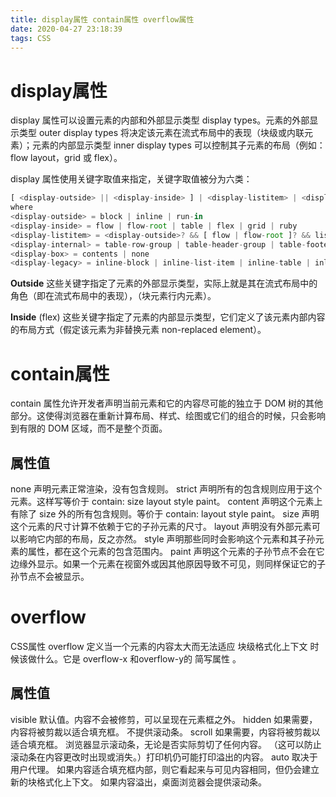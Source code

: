 ```yaml
---
title: display属性 contain属性 overflow属性
date: 2020-04-27 23:18:39
tags: CSS
---
```

# display属性
display 属性可以设置元素的内部和外部显示类型 display types。元素的外部显示类型 outer display types 将决定该元素在流式布局中的表现（块级或内联元素）；元素的内部显示类型 inner display types 可以控制其子元素的布局（例如：flow layout，grid 或 flex）。

display 属性使用关键字取值来指定，关键字取值被分为六类：

```js
[ <display-outside> || <display-inside> ] | <display-listitem> | <display-internal> | <display-box> | <display-legacy>
where 
<display-outside> = block | inline | run-in
<display-inside> = flow | flow-root | table | flex | grid | ruby
<display-listitem> = <display-outside>? && [ flow | flow-root ]? && list-item
<display-internal> = table-row-group | table-header-group | table-footer-group | table-row | table-cell | table-column-group | table-column | table-caption | ruby-base | ruby-text | ruby-base-container | ruby-text-container
<display-box> = contents | none
<display-legacy> = inline-block | inline-list-item | inline-table | inline-flex | inline-grid
```

**Outside**
<display-outside>
这些关键字指定了元素的外部显示类型，实际上就是其在流式布局中的角色（即在流式布局中的表现），（块元素行内元素）。

**Inside**
<display-inside> (flex)
这些关键字指定了元素的内部显示类型，它们定义了该元素内部内容的布局方式（假定该元素为非替换元素 non-replaced element）。

# contain属性
contain 属性允许开发者声明当前元素和它的内容尽可能的独立于 DOM 树的其他部分。这使得浏览器在重新计算布局、样式、绘图或它们的组合的时候，只会影响到有限的 DOM 区域，而不是整个页面。

## 属性值
none
声明元素正常渲染，没有包含规则。
strict
声明所有的包含规则应用于这个元素。这样写等价于 contain: size layout style paint。
content
声明这个元素上有除了 size 外的所有包含规则。等价于 contain: layout style paint。
size
声明这个元素的尺寸计算不依赖于它的子孙元素的尺寸。
layout
声明没有外部元素可以影响它内部的布局，反之亦然。
style
声明那些同时会影响这个元素和其子孙元素的属性，都在这个元素的包含范围内。
paint
声明这个元素的子孙节点不会在它边缘外显示。如果一个元素在视窗外或因其他原因导致不可见，则同样保证它的子孙节点不会被显示。

# overflow
CSS属性 overflow 定义当一个元素的内容太大而无法适应 块级格式化上下文 时候该做什么。它是 overflow-x 和overflow-y的 简写属性 。

## 属性值
visible
默认值。内容不会被修剪，可以呈现在元素框之外。
hidden
如果需要，内容将被剪裁以适合填充框。 不提供滚动条。
scroll
如果需要，内容将被剪裁以适合填充框。 浏览器显示滚动条，无论是否实际剪切了任何内容。 （这可以防止滚动条在内容更改时出现或消失。）打印机仍可能打印溢出的内容。
auto
取决于用户代理。 如果内容适合填充框内部，则它看起来与可见内容相同，但仍会建立新的块格式化上下文。 如果内容溢出，桌面浏览器会提供滚动条。